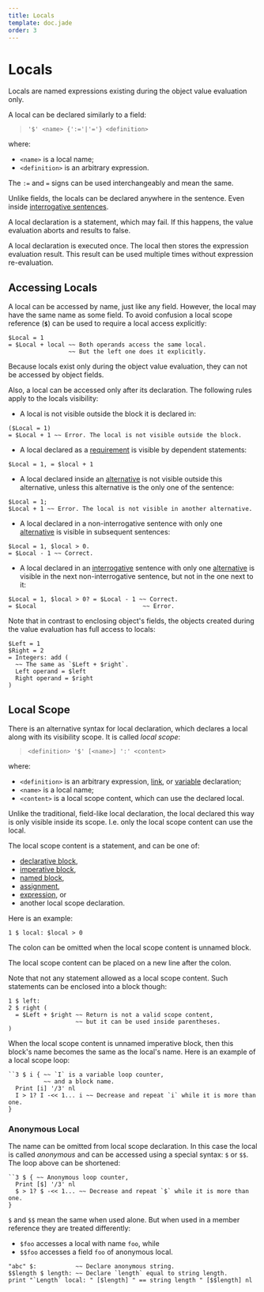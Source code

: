 ```yaml
---
title: Locals
template: doc.jade
order: 3
---
```


Locals
======
<!--
Copyright (C) 2013,2014 Ruslan Lopatin.
Permission is granted to copy, distribute and/or modify this document
under the terms of the GNU Free Documentation License, Version 1.3
or any later version published by the Free Software Foundation;
with no Invariant Sections, no Front-Cover Texts, and no Back-Cover Texts.
A copy of the license is included in the section entitled "GNU
Free Documentation License".
-->

Locals are named expressions existing during the object value evaluation only.

A local can be declared similarly to a field:

> `'$' <name> {':='|'='} <definition>`

where:

* `<name>` is a local name;
* `<definition>` is an arbitrary expression.

The `:=` and `=` signs can be used interchangeably and mean the same.

Unlike fields, the locals can be declared anywhere in the sentence. Even inside
[interrogative sentences](index.html#interrogative-sentence).

A local declaration is a statement, which may fail. If this happens, the value
evaluation aborts and results to false.

A local declaration is executed once. The local then stores the expression
evaluation result. This result can be used multiple times without expression
re-evaluation.


Accessing Locals
----------------

A local can be accessed by name, just like any field. However, the local may
have the same name as some field. To avoid confusion a local scope reference
(**`$`**) can be used to require a local access explicitly:
```o42a
$Local = 1
= $Local + local ~~ Both operands access the same local.
                 ~~ But the left one does it explicitly.
```

Because locals exist only during the object value evaluation, they can not be
accessed by object fields.

Also, a local can be accessed only after its declaration. The following rules
apply to the locals visibility:

* A local is not visible outside the block it is declared in:
```o42a
($Local = 1)
= $Local + 1 ~~ Error. The local is not visible outside the block.
```
* A local declared as a [requirement](statements.html#requirements) is
  visible by dependent statements:
```o42a
$Local = 1, = $local + 1
```
* A local declared inside an [alternative][] is not visible outside this
  alternative, unless this alternative is the only one of the sentence:
```o42a
$Local = 1;
$Local + 1 ~~ Error. The local is not visible in another alternative.
```
* A local declared in a non-interrogative sentence with only one
 [alternative][] is visible in subsequent sentences:
```o42a
$Local = 1, $local > 0.
= $Local - 1 ~~ Correct.
```
* A local declared in an [interrogative](index.html#interrogative-sentence)
  sentence with only one [alternative][] is visible in the next
  non-interrogative sentence, but not in the one next to it:
```o42a
$Local = 1, $local > 0? = $Local - 1 ~~ Correct.
= $Local                              ~~ Error.
```

Note that in contrast to enclosing object's fields, the objects created during
the value evaluation has full access to locals:
```o42a
$Left = 1
$Right = 2
= Integers: add (
  ~~ The same as `$Left + $right`.
  Left operand = $left
  Right operand = $right
)
```

[alternative]: statements.html#alternatives

Local Scope
-----------

There is an alternative syntax for local declaration, which declares a local
along with its visibility scope. It is called _local scope_:

> `<definition> '$' [<name>] ':' <content>`

where:

* `<definition>` is an arbitrary expression, [link](../core/links.html), or
  [variable](../core/variables.html) declaration;
* `<name>` is a local name;
* `<content>` is a local scope content, which can use the declared local.

Unlike the traditional, field-like local declaration, the local declared this
way is only visible inside its scope. I.e. only the local scope content can use
the local.

The local scope content is a statement, and can be one of:

* [declarative block](statements.html#declarative-block),
* [imperative block](imperatives.html),
* [named block](imperatives.html#named-blocks),
* [assignment](../core/variables.html#assignment),
* [expression](../expressions/index.html), or
* another local scope declaration.

Here is an example:
```o42a
1 $ local: $local > 0
```

The colon can be omitted when the local scope content is unnamed block.

The local scope content can be placed on a new line after the colon.

Note that not any statement allowed as a local scope content. Such statements
can be enclosed into a block though:
```o42a
1 $ left:
2 $ right (
  = $Left + $right ~~ Return is not a valid scope content,
                   ~~ but it can be used inside parentheses.
)
```

When the local scope content is unnamed imperative block, then this block's name
becomes the same as the local's name. Here is an example of a local scope loop:
```o42a
``3 $ i { ~~ `I` is a variable loop counter,
          ~~ and a block name.
  Print [i] '/3' nl
  I > 1? I -<< 1... i ~~ Decrease and repeat `i` while it is more than one. 
}
```

### Anonymous Local ###

The name can be omitted from local scope declaration. In this case the local is
called _anonymous_ and can be accessed using a special syntax: `$` or `$$`. The
loop above can be shortened:
```o42a
``3 $ { ~~ Anonymous loop counter,
  Print [$] '/3' nl
  $ > 1? $ -<< 1... ~~ Decrease and repeat `$` while it is more than one. 
}
```

`$` and `$$` mean the same when used alone. But when used in a member reference
they are treated differently:

* `$foo` accesses a local with name `foo`, while
* `$$foo` accesses a field `foo` of anonymous local.

```o42a
"abc" $:           ~~ Declare anonymous string.
$$length $ length: ~~ Declare `length` equal to string length.
print "`Length` local: " [$length] " == string length " [$$length] nl
```
